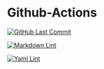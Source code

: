 # Github-Actions

[![GitHub Last Commit](https://img.shields.io/github/last-commit/curtisdingdong/Github-Actions?logo=github)](https://github.com/curtisdingdong/Github-Actions/commits/master)

[![Markdown Lint](https://github.com/curtisdingdong/Github-Actions/actions/workflows/markdown.yaml/badge.svg)](https://github.com/curtisdingdong/Github-Actions/actions/workflows/markdown.yaml)

[![Yaml Lint](https://github.com/curtisdingdong/Github-Actions/actions/workflows/yamllint.yaml/badge.svg)](https://github.com/curtisdingdong/Github-Actions/actions/workflows/yamllint.yaml)
